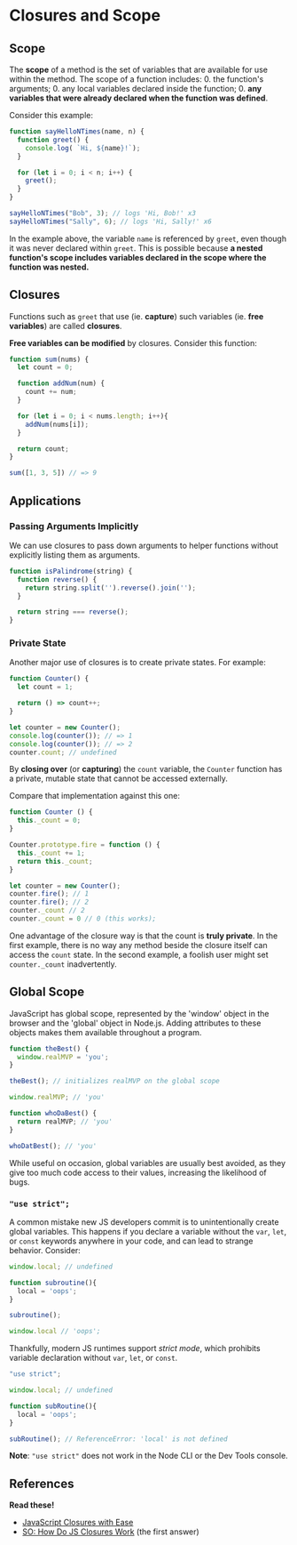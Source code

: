 # Closures and Scope

## Scope

The **scope** of a method is the set of variables that are available
for use within the method. The scope of a function includes:
  0. the function's arguments;
  0. any local variables declared inside the function;
  0. **any variables that were already declared when the function was defined**.

Consider this example:

```javascript
function sayHelloNTimes(name, n) {
  function greet() {
    console.log( `Hi, ${name}!`);
  }

  for (let i = 0; i < n; i++) {
    greet();
  }
}

sayHelloNTimes("Bob", 3); // logs 'Hi, Bob!' x3
sayHelloNTimes("Sally", 6); // logs 'Hi, Sally!' x6
```

In the example above, the variable `name` is referenced by `greet`, even though it was never declared within `greet`. This is possible because **a nested function's scope includes variables declared in the scope where the function was nested.**

## Closures

Functions such as `greet` that use (ie. **capture**) such variables (ie. **free variables**) are called **closures**.

**Free variables can be modified** by closures. Consider this function:

```javascript
function sum(nums) {
  let count = 0;

  function addNum(num) {
    count += num;
  }

  for (let i = 0; i < nums.length; i++){
    addNum(nums[i]);
  }

  return count;
}

sum([1, 3, 5]) // => 9
```

## Applications

### Passing Arguments Implicitly

We can use closures to pass down arguments to helper functions without explicitly listing them as arguments.

```javascript
function isPalindrome(string) {
  function reverse() {
    return string.split('').reverse().join('');
  }

  return string === reverse();
}
```

### Private State

Another major use of closures is to create private states. For example:

```javascript
function Counter() {
  let count = 1;

  return () => count++;
}

let counter = new Counter();
console.log(counter()); // => 1
console.log(counter()); // => 2
counter.count; // undefined
```

By **closing over** (or **capturing**) the `count` variable, the `Counter` function has a private, mutable state that cannot be accessed externally.

Compare that implementation against this one:

```javascript
function Counter () {
  this._count = 0;
}

Counter.prototype.fire = function () {
  this._count += 1;
  return this._count;
}

let counter = new Counter();
counter.fire(); // 1
counter.fire(); // 2
counter._count // 2
counter._count = 0 // 0 (this works);
```

One advantage of the closure way is that the count is **truly
private**. In the first example, there is no way any method beside the closure itself can access the `count` state. In the second example, a foolish user might set `counter._count` inadvertently.

## Global Scope

JavaScript has global scope, represented by the 'window' object in the browser and the 'global' object in Node.js. Adding attributes to these objects makes them available throughout a program.

```javascript
function theBest() {
  window.realMVP = 'you';
}

theBest(); // initializes realMVP on the global scope

window.realMVP; // 'you'

function whoDaBest() {
  return realMVP; // 'you'
}

whoDatBest(); // 'you'
```

While useful on occasion, global variables are usually best avoided, as they give too much code access to their values, increasing the likelihood of bugs.

### `"use strict";`

A common mistake new JS developers commit is to unintentionally create
global variables. This happens if you declare a variable without the `var`, `let`, or `const` keywords anywhere in your code, and can lead to strange behavior. Consider:

```javascript
window.local; // undefined

function subroutine(){
  local = 'oops';
}

subroutine();

window.local // 'oops';
```

Thankfully, modern JS runtimes support *strict mode*, which prohibits variable declaration without `var`, `let`, or `const`.

```javascript
"use strict";

window.local; // undefined

function subRoutine(){
  local = 'oops';
}

subRoutine(); // ReferenceError: 'local' is not defined
```

**Note**: `"use strict"` does not work in the Node CLI or the Dev Tools console.

## References

**Read these!**

* [JavaScript Closures with Ease][closures-with-ease]
* [SO: How Do JS Closures Work][so-closures] (the first answer)

[closures-with-ease]: http://javascriptissexy.com/understand-javascript-closures-with-ease/
[so-closures]: http://stackoverflow.com/questions/111102/how-do-javascript-closures-work
